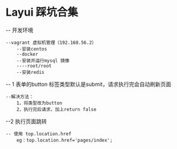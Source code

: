 # Layui 踩坑合集





-- 开发环境 

    --vagrant 虚拟机管理（192.168.56.2）
        --安装centos
        --docker
        --安装并运行mysql 镜像
        ----root/root
        --安装redis







-- 1 表单的button 标签类型默认是submit，请求执行完会自动刷新页面

    --解决方法：
        1，将类型改为button
        2，执行完后请求，加上return false

--2 执行页面跳转

    -- 使用 top.location.href
        eg：top.location.href='pages/index';
